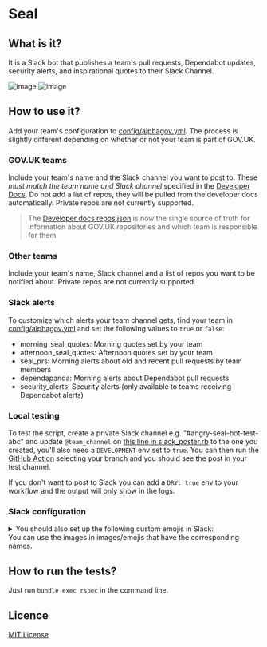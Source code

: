 # Seal

## What is it?

It is a Slack bot that publishes a team's pull requests, Dependabot updates, security alerts, and inspirational quotes to their Slack Channel.

![image](https://github.com/alphagov/seal/blob/main/images/readme/informative.png)
![image](https://github.com/alphagov/seal/blob/main/images/readme/angry.png)

## How to use it?

Add your team's configuration to [config/alphagov.yml](https://github.com/alphagov/seal/blob/main/config/alphagov.yml). The process is slightly different depending on whether or not your team is part of GOV.UK.

### GOV.UK teams

Include your team's name and the Slack channel you want to post to. These *must match the team name and Slack channel* specified in the [Developer Docs](https://docs.publishing.service.gov.uk/repos.html#repos-by-team). Do not add a list of repos, they will be pulled from the developer docs automatically. Private repos are not currently supported.

> The [Developer docs repos.json](https://docs.publishing.service.gov.uk/repos.json) is now the single source of truth for information about GOV.UK repositories and which team is responsible for them.

### Other teams

Include your team's name, Slack channel and a list of repos you want to be notified about. Private repos are not currently supported.

### Slack alerts

To customize which alerts your team channel gets, find your team in [config/alphagov.yml](https://github.com/alphagov/seal/blob/main/config/alphagov.yml) and set the following values to `true` or `false`:

- morning_seal_quotes: Morning quotes set by your team
- afternoon_seal_quotes: Afternoon quotes set by your team
- seal_prs: Morning alerts about old and recent pull requests by team members
- dependapanda: Morning alerts about Dependabot pull requests
- security_alerts: Security alerts (only available to teams receiving Dependabot alerts)

### Local testing

To test the script, create a private Slack channel e.g. "#angry-seal-bot-test-abc" and update `@team_channel` on [this line in slack_poster.rb](https://github.com/alphagov/seal/blob/main/lib/slack_poster.rb#L103) to the one you created, you'll also need a `DEVELOPMENT` env set to `true`.
You can then run the [GitHub Action](https://github.com/alphagov/seal/actions) selecting your branch and you should see the post in your test channel.

If you don't want to post to Slack you can add a `DRY: true` env to your workflow and the output will only show in the logs.

### Slack configuration

<details><summary>You should also set up the following custom emojis in Slack:</summary>

- :informative_seal:
- :angrier_seal:
- :seal_of_approval:
- :happyseal:
- :halloween_informative_seal:
- :halloween_angrier_seal:
- :halloween_seal_of_approval:
- :festive_season_informative_seal:
- :festive_season_angrier_seal:
- :festive_season_seal_of_approval:
- :manatea:
</details>
You can use the images in images/emojis that have the corresponding names.

## How to run the tests?

Just run `bundle exec rspec` in the command line.

## Licence

[MIT License](LICENCE)
